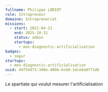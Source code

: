 ```yaml
---
fullname: Philippe LORIOT
role: Intrapreneur
domaine: Intraprenariat
missions:
  - start: 2021-04-21
    end: 2025-10-31
    status: admin
    startups:
      - mon-diagnostic-artificialisation
badges:
  - segur
startups:
  - mon-diagnostic-artificialisation
uuid: 44f5dd73-348e-40b6-bcb8-1dce0a8f71db
---
```

Le spartiate qui voulut mesurer l'artificialisation
